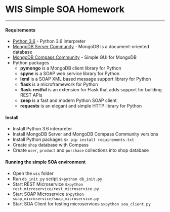 # WIS Simple SOA Homework
---

#### Requirements

* [Python 3.6](https://www.python.org/downloads/) - Python 3.6 interpreter
* [MongoDB Server Community](https://www.mongodb.com/download-center/community) - MongoDB is a document-oriented database
* [MongoDB Compass Community](https://www.mongodb.com/download-center/compass?jmp=hero) - Simple GUI for MongoDB
* Python packages
    * __pymongo__ is a MongoDB client library for Python
    * __spyne__ is a SOAP web service library for Python
    * __lxml__ is a SOAP XML based message support library for Python
    * __flask__ is a microframework for Python
    * __flask-restful__ is an extension for Flask that adds support for building REST APIs
    * __zeep__ is a fast and modern Python SOAP client
    * __requests__ is an elegant and simple HTTP library for Python


#### Install

* Install Python 3.6 interpreter
* Install MongoDB Server and MongoDB Compass Community versions
* Install Python packages
    ```$> pip install requirements.txt```
* Create ```shop``` database with Compass
* Create ```user```, ```product``` and ```purchase``` collections into shop database


#### Running the simple SOA environment

* Open the ```wis``` folder
* Run ```db_init.py``` script
    ```$>python db_init.py```
* Start REST Microservice
    ```$>python rest_microservice/rest_microservice.py```
* Start SOAP Microservice
    ```$>python soap_microservice/soap_microservice.py```
* Start SOA Client for testing microservices
    ```$>python soa_client.py```